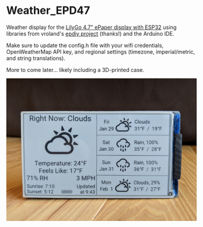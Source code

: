 # Weather_EPD47

Weather display for the [LilyGo 4.7" ePaper display with ESP32](https://github.com/Xinyuan-LilyGO/LilyGo-EPD47) using libraries from vroland's [epdiy project](https://github.com/vroland/epdiy/tree/master/examples/weather/) (thanks!) and the Arduino IDE.

Make sure to update the config.h file with your wifi credentials, OpenWeatherMap API key, and regional settings (timezone, imperial/metric, and string translations).

More to come later... likely including a 3D-printed case.

![Weather EPD47](weather_epd47.jpg)
